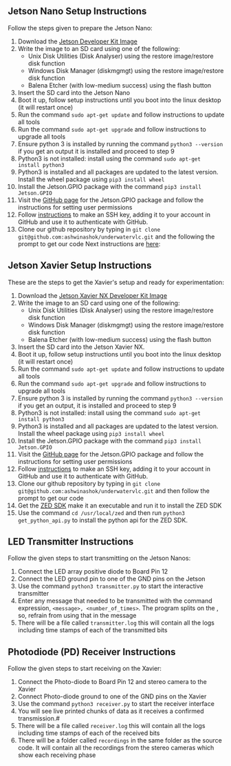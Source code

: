 ## Jetson Nano Setup Instructions
Follow the steps given to prepare the Jetson Nano:
1. Download the [Jetson Developer Kit Image](https://developer.nvidia.com/jetson-nano-sd-card-image)
2. Write the image to an SD card using one of the following:
	* Unix Disk Utilities (Disk Analyser) using the restore image/restore disk function
	* Windows Disk Manager (diskmgmgt) using the restore image/restore disk function
	* Balena Etcher (with low-medium success) using the flash button
3. Insert the SD card into the Jetson Nano
4. Boot it up, follow setup instructions until you boot into the linux desktop (it will restart once)
5. Run the command `sudo apt-get update` and follow instructions to update all tools
6. Run the command `sudo apt-get upgrade` and follow instructions to upgrade all tools
7. Ensure python 3 is installed by running the command `python3 --version` if you get an output it is installed and proceed to step 9
8. Python3 is not installed: install using the command `sudo apt-get install python3`
9. Python3 is installed and all packages are updated to the latest version. Install the wheel package using `pip3 install wheel`
10. Install the Jetson.GPIO package with the command `pip3 install Jetson.GPIO`
11. Visit the [GitHub page](https://github.com/NVIDIA/jetson-gpio) for the Jetson.GPIO package and follow the instructions for setting user permissions
11. Follow [instructions](https://docs.github.com/en/free-pro-team@latest/github/authenticating-to-github/generating-a-new-ssh-key-and-adding-it-to-the-ssh-agent) to make an SSH key, adding it to your account in GitHub and use it to authenticate with GitHub.
12. Clone our github repository by typing in `git clone git@github.com:ashwinashok/underwatervlc.git` and the following the prompt to get our code
Next instructions are [here](#Transmitter-Instructions):

## Jetson Xavier Setup Instructions
These are the steps to get the Xavier's setup and ready for experimentation:
1. Download the [Jetson Xavier NX Developer Kit Image](https://developer.nvidia.com/jetson-nx-developer-kit-sd-card-image)
2. Write the image to an SD card using one of the following:
	* Unix Disk Utilities (Disk Analyser) using the restore image/restore disk function
	* Windows Disk Manager (diskmgmgt) using the restore image/restore disk function
	* Balena Etcher (with low-medium success) using the flash button
3. Insert the SD card into the Jetson Xavier NX.
4. Boot it up, follow setup instructions until you boot into the linux desktop (it will restart once)
5. Run the command `sudo apt-get update` and follow instructions to update all tools
6. Run the command `sudo apt-get upgrade` and follow instructions to upgrade all tools
7. Ensure python 3 is installed by running the command `python3 --version` if you get an output, it is installed and proceed to step 9
8. Python3 is not installed: install using the command `sudo apt-get install python3`
9. Python3 is installed and all packages are updated to the latest version. Install the wheel package using `pip3 install wheel`
10. Install the Jetson.GPIO package with the command `pip3 install Jetson.GPIO`
11. Visit the [GitHub page](https://github.com/NVIDIA/jetson-gpio) for the Jetson.GPIO package and follow the instructions for setting user permissions
11. Follow [instructions](https://docs.github.com/en/free-pro-team@latest/github/authenticating-to-github/generating-a-new-ssh-key-and-adding-it-to-the-ssh-agent) to make an SSH key, adding it to your account in GitHub and use it to authenticate with GitHub.
12. Clone our github repository by typing in `git clone git@github.com:ashwinashok/underwatervlc.git` and then follow the prompt to get our code
13. Get the [ZED SDK](https://download.stereolabs.com/zedsdk/3.3/jp44/jetsons) make it an executable and run it to install the ZED SDK
14. Use the command `cd /usr/local/zed` and then run `python3 get_python_api.py` to install the python api for the ZED SDK.

## LED Transmitter Instructions
Follow the given steps to start transmitting on the Jetson Nanos:
1. Connect the LED array positive diode to Board Pin 12
2. Connect the LED ground pin to one of the GND pins on the Jetson
3. Use the command `python3 transmitter.py` to start the interactive transmitter
4. Enter any message that needed to be transmitted with the command expression, `<message>, <number_of_times>`. The program splits on the , so, refrain from using that in the message
5. There will be a file called `transmitter.log` this will contain all the logs including time stamps of each of the transmitted bits

## Photodiode (PD) Receiver Instructions
Follow the given steps to start receiving on the Xavier:
1. Connect the Photo-diode to Board Pin 12 and stereo camera to the Xavier
2. Connect Photo-diode ground to one of the GND pins on the Xavier
3. Use the command `python3 receiver.py` to start the receiver interface
4. You will see live printed chunks of data as it receives a confirmed transmission.#
5. There will be a file called `receiver.log` this will contain all the logs including time stamps of each of the received bits
6. There will be a folder called `recordings` in the same folder as the source code. It will contain all the recordings from the stereo cameras which show each receiving phase
